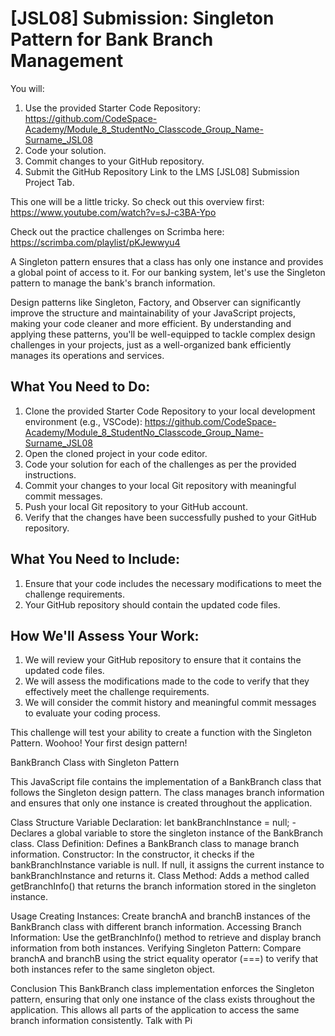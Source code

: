 # [JSL08] Submission: Singleton Pattern for Bank Branch Management

You will:
1. Use the provided Starter Code Repository: https://github.com/CodeSpace-Academy/Module_8_StudentNo_Classcode_Group_Name-Surname_JSL08
2. Code your solution.
3. Commit changes to your GitHub repository.
4. Submit the GitHub Repository Link to the LMS [JSL08] Submission Project Tab.

This one will be a little tricky. So check out this overview first: https://www.youtube.com/watch?v=sJ-c3BA-Ypo

Check out the practice challenges on Scrimba here: https://scrimba.com/playlist/pKJewwyu4

A Singleton pattern ensures that a class has only one instance and provides a global point of access to it. For our banking system, let's use the Singleton pattern to manage the bank's branch information.

Design patterns like Singleton, Factory, and Observer can significantly improve the structure and maintainability of your JavaScript projects, making your code cleaner and more efficient. By understanding and applying these patterns, you'll be well-equipped to tackle complex design challenges in your projects, just as a well-organized bank efficiently manages its operations and services.

## What You Need to Do:

1. Clone the provided Starter Code Repository to your local development environment (e.g., VSCode): https://github.com/CodeSpace-Academy/Module_8_StudentNo_Classcode_Group_Name-Surname_JSL08
2. Open the cloned project in your code editor.
3. Code your solution for each of the challenges as per the provided instructions.
4. Commit your changes to your local Git repository with meaningful commit messages.
5. Push your local Git repository to your GitHub account.
6. Verify that the changes have been successfully pushed to your GitHub repository.

## What You Need to Include:

1. Ensure that your code includes the necessary modifications to meet the challenge requirements.
2. Your GitHub repository should contain the updated code files.

## How We'll Assess Your Work:

1. We will review your GitHub repository to ensure that it contains the updated code files.
2. We will assess the modifications made to the code to verify that they effectively meet the challenge requirements.
3. We will consider the commit history and meaningful commit messages to evaluate your coding process.

This challenge will test your ability to create a function with the Singleton Pattern. Woohoo! Your first design pattern!


BankBranch Class with Singleton Pattern

This JavaScript file contains the implementation of a BankBranch class that follows the Singleton design pattern. The class manages branch information and ensures that only one instance is created throughout the application.

Class Structure
Variable Declaration: let bankBranchInstance = null; - Declares a global variable to store the singleton instance of the BankBranch class.
Class Definition: Defines a BankBranch class to manage branch information.
Constructor: In the constructor, it checks if the bankBranchInstance variable is null. If null, it assigns the current instance to bankBranchInstance and returns it.
Class Method: Adds a method called getBranchInfo() that returns the branch information stored in the singleton instance.

Usage
Creating Instances: Create branchA and branchB instances of the BankBranch class with different branch information.
Accessing Branch Information: Use the getBranchInfo() method to retrieve and display branch information from both instances.
Verifying Singleton Pattern: Compare branchA and branchB using the strict equality operator (===) to verify that both instances refer to the same singleton object.

Conclusion
This BankBranch class implementation enforces the Singleton pattern, ensuring that only one instance of the class exists throughout the application. This allows all parts of the application to access the same branch information consistently.
Talk with Pi
